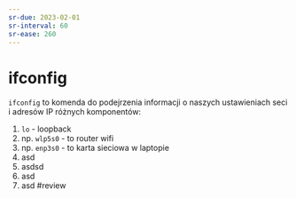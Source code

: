```yaml
---
sr-due: 2023-02-01
sr-interval: 60
sr-ease: 260
---
```


# ifconfig
`ifconfig` to komenda do podejrzenia informacji o naszych ustawieniach seci i adresów IP różnych komponentów:
1. `lo` - loopback
2. np. `wlp5s0` - to router wifi
3. np. `enp3s0` - to karta sieciowa w laptopie
4. asd
5. asdsd
6. asd
7. asd
#review